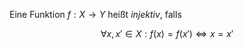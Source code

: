 Eine Funktion $f : X \to Y$ heißt *injektiv*, falls

$$
	\forall x, x' \in X : f(x) = f(x') \iff x = x'
$$